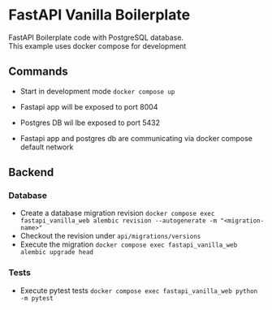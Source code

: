 # FastAPI Vanilla Boilerplate

FastAPI Boilerplate code with PostgreSQL database.  
This example uses docker compose for development

## Commands

- Start in development mode
`docker compose up`

- Fastapi app will be exposed to port 8004
- Postgres DB wil lbe exposed to port 5432
- Fastapi app and postgres db are communicating via docker compose default network

## Backend

### Database
- Create a database migration revision
`docker compose exec fastapi_vanilla_web alembic revision --autogenerate -m "<migration-name>"`
- Checkout the revision under `api/migrations/versions`
- Execute the migration
`docker compose exec fastapi_vanilla_web alembic upgrade head`

### Tests
- Execute pytest tests
`docker compose exec fastapi_vanilla_web python -m pytest`
